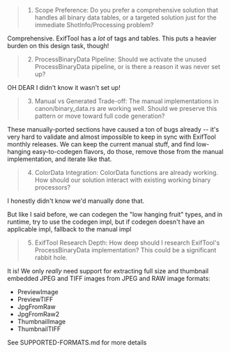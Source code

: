 
> 1. Scope Preference: Do you prefer a comprehensive solution that handles all binary data tables, or a targeted solution just for the immediate ShotInfo/Processing problem?

Comprehensive. ExifTool has a _lot_ of tags and tables. This puts a heavier burden on this design task, though!

> 2. ProcessBinaryData Pipeline: Should we activate the unused ProcessBinaryData pipeline, or is there a reason it was never set up?

OH DEAR I didn't know it wasn't set up!
 
> 3. Manual vs Generated Trade-off: The manual implementations in canon/binary_data.rs are working well. Should we preserve this pattern or move toward full code generation?

These manually-ported sections have caused a ton of bugs already -- it's very hard to validate and almost impossible to keep in sync with ExifTool monthly releases. We can keep the current manual stuff, and find low-hanging easy-to-codegen flavors, do those, remove those from the manual implementation, and iterate like that.

> 4. ColorData Integration: ColorData functions are already working. How should our solution interact with existing working binary processors?

I honestly didn't know we'd manually done that.

But like I said before, we can codegen the "low hanging fruit" types, and in runtime, try to use the codegen impl, but if codegen doesn't have an applicable impl, fallback to the manual impl
 
> 5. ExifTool Research Depth: How deep should I research ExifTool's ProcessBinaryData implementation? This could be a significant rabbit hole.

It is! We only _really_ need support for extracting full size and thumbnail embedded JPEG and TIFF images from JPEG and RAW image formats:

- PreviewImage
- PreviewTIFF
- JpgFromRaw
- JpgFromRaw2
- ThumbnailImage
- ThumbnailTIFF

See SUPPORTED-FORMATS.md for more details